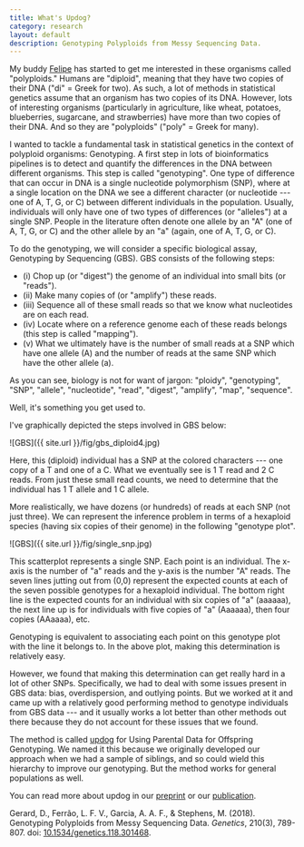 ```yaml
---
title: What's Updog?
category: research
layout: default
description: Genotyping Polyploids from Messy Sequencing Data.
---
```


My buddy
[Felipe](https://lfelipe-ferrao.github.io/)
has started to get me interested in these organisms called
"polyploids." Humans are "diploid", meaning that they have two copies
of their DNA ("di" = Greek for two). As such, a lot of methods in
statistical genetics assume that an organism has two copies of its
DNA. However, lots of interesting organisms (particularly in
agriculture, like wheat, potatoes, blueberries, sugarcane, and
strawberries) have more than two copies of their DNA. And so they are
"polyploids" ("poly" = Greek for many).

I wanted to tackle a fundamental task in statistical genetics in the
context of polyploid organisms: Genotyping. A first step in lots of
bioinformatics pipelines is to detect and quantify the differences in
the DNA between different organisms. This step is called
"genotyping". One type of difference that can occur in DNA is a single
nucleotide polymorphism (SNP), where at a single location on the DNA
we see a different character (or nucleotide --- one of A, T, G, or C)
between different individuals in the population. Usually, individuals
will only have one of two types of differences (or "alleles") at a
single SNP. People in the literature often denote one allele by an
"A" (one of A, T, G, or C) and the other allele by an "a" (again, one
of A, T, G, or C).

To do the genotyping, we will consider a specific biological assay,
Genotyping by Sequencing (GBS). GBS consists of the following steps:

   * (i) Chop up (or "digest") the genome of an individual into small
   bits (or "reads").
   * (ii) Make many copies of (or "amplify") these reads.
   * (iii) Sequence all of these small reads so that we know what
   nucleotides are on each read.
   * (iv) Locate where on a reference genome each of these reads
   belongs (this step is called "mapping").
   * (v) What we ultimately have is the number of small reads at a SNP
   which have one allele (A) and the number of reads at the same SNP
   which have the other allele (a).
   
As you can see, biology is not for want of jargon: "ploidy",
"genotyping", "SNP", "allele", "nucleotide", "read", "digest",
"amplify", "map", "sequence".

Well, it's something you get used to.

I've graphically depicted the steps involved in GBS below:

![GBS]({{ site.url }}/fig/gbs_diploid4.jpg)

Here, this (diploid) individual has a SNP at the colored characters
--- one copy of a T and one of a C. What we eventually see is 1 T read
and 2 C reads. From just these small read counts, we need to determine
that the individual has 1 T allele and 1 C allele.

More realistically, we have dozens (or hundreds) of reads at each SNP
(not just three). We can represent the inference problem in terms of a
hexaploid species (having six copies of their genome) in the following
"genotype plot".

![GBS]({{ site.url }}/fig/single_snp.jpg)

This scatterplot represents a single SNP. Each point is an
individual. The x-axis is the number of "a" reads and the y-axis is
the number "A" reads. The seven lines jutting out from (0,0) represent
the expected counts at each of the seven possible genotypes for a
hexaploid individual. The bottom right line is the expected counts for
an individual with six copies of "a" (aaaaaa), the next line up is for
individuals with five copies of "a" (Aaaaaa), then four copies
(AAaaaa), etc.

Genotyping is equivalent to associating each point on this genotype
plot with the line it belongs to. In the above plot, making this
determination is relatively easy.

However, we found that making this determination can get really hard
in a lot of other SNPs. Specifically, we had to deal with some issues
present in GBS data: bias, overdispersion, and outlying points. But we
worked at it and came up with a relatively good performing method to
genotype individuals from GBS data --- and it usually works a lot
better than other methods out there because they do not account for
these issues that we found.

The method is called [updog](https://cran.r-project.org/package=updog) for
Using Parental Data for Offspring Genotyping. We named it this because
we originally developed our approach when we had a sample of siblings,
and so could wield this hierarchy to improve our genotyping. But the
method works for general populations as well.

You can read more about updog in our
[preprint](https://doi.org/10.1101/281550) or our [publication](https://doi.org/10.1534/genetics.118.301468).

Gerard, D., Ferr&atilde;o, L. F. V., Garcia, A. A. F., & Stephens,
M. (2018). Genotyping Polyploids from Messy Sequencing
Data. *Genetics*, 210(3), 789-807. doi:
[10.1534/genetics.118.301468](https://doi.org/10.1534/genetics.118.301468).

